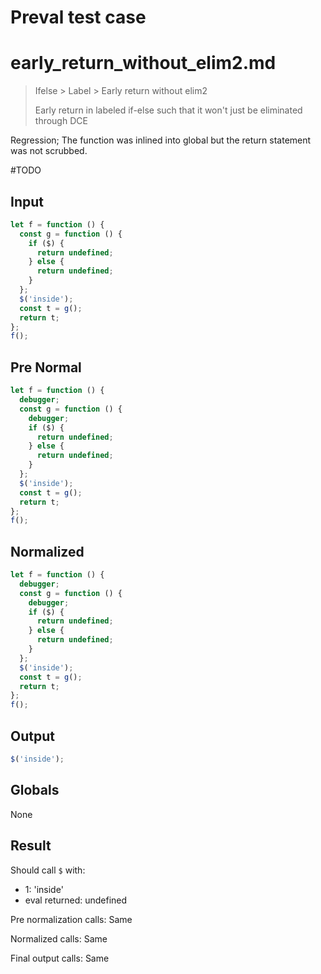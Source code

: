 # Preval test case

# early_return_without_elim2.md

> Ifelse > Label > Early return without elim2
>
> Early return in labeled if-else such that it won't just be eliminated through DCE

Regression; The function was inlined into global but the return statement was not scrubbed.

#TODO

## Input

`````js filename=intro
let f = function () {
  const g = function () {
    if ($) {
      return undefined;
    } else {
      return undefined;
    }
  };
  $('inside');
  const t = g();
  return t;
};
f();
`````

## Pre Normal

`````js filename=intro
let f = function () {
  debugger;
  const g = function () {
    debugger;
    if ($) {
      return undefined;
    } else {
      return undefined;
    }
  };
  $('inside');
  const t = g();
  return t;
};
f();
`````

## Normalized

`````js filename=intro
let f = function () {
  debugger;
  const g = function () {
    debugger;
    if ($) {
      return undefined;
    } else {
      return undefined;
    }
  };
  $('inside');
  const t = g();
  return t;
};
f();
`````

## Output

`````js filename=intro
$('inside');
`````

## Globals

None

## Result

Should call `$` with:
 - 1: 'inside'
 - eval returned: undefined

Pre normalization calls: Same

Normalized calls: Same

Final output calls: Same
